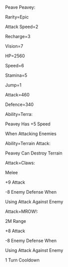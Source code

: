 Peave Peavey:

Rarity=Epic

Attack Speed=2

Recharge=3

Vision=7

HP=2560

Speed=6

Stamina=5

Jump=1

Attack=460

Defence=340

Ability=Terra:

Peavey Has +5 Speed

When Attacking Enemies

Ability=Terrain Attack:

Peavey Can Destroy Terrain

Attack=Claws:

Melee

+9 Attack

-8 Enemy Defense When

Using Attack Against Enemy

Attack=MROW!:

2M Range

+8 Attack

-8 Enemy Defense When

Using Attack Against Enemy

1 Turn Cooldown
